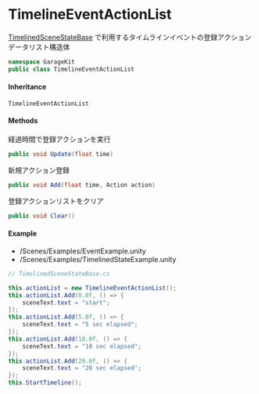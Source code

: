 # TimelineEventActionList

[TimelinedSceneStateBase](~/Scripts_ja/Utils/State/Base/TimelinedSceneStateBase.md) で利用するタイムラインイベントの登録アクションデータリスト構造体

```csharp
namespace GarageKit
public class TimelineEventActionList
```

#### Inheritance

`TimelineEventActionList`

#### Methods

経過時間で登録アクションを実行
```csharp
public void Update(float time)
```

新規アクション登録
```csharp
public void Add(float time, Action action)
```

登録アクションリストをクリア
```csharp
public void Clear()
```

#### Example

- /Scenes/Examples/EventExample.unity
- /Scenes/Examples/TimelinedStateExample.unity

```csharp
// TimelinedSceneStateBase.cs

this.actionList = new TimelineEventActionList();
this.actionList.Add(0.0f, () => {
    sceneText.text = "start";
});
this.actionList.Add(5.0f, () => {
    sceneText.text = "5 sec elapsed";
});
this.actionList.Add(10.0f, () => {
    sceneText.text = "10 sec elapsed";
});
this.actionList.Add(20.0f, () => {
    sceneText.text = "20 sec elapsed";
});
this.StartTimeline();
```
